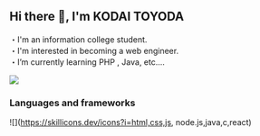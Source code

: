 ## Hi there 👋, I'm KODAI TOYODA
・I'm an information college student.  
・I'm interested in becoming a web engineer.  
・I’m currently learning PHP , Java, etc....  

![](https://skillicons.dev/icons?i=php)

### Languages and frameworks  

![](https://skillicons.dev/icons?i=html,css,js, node.js,java,c,react)
